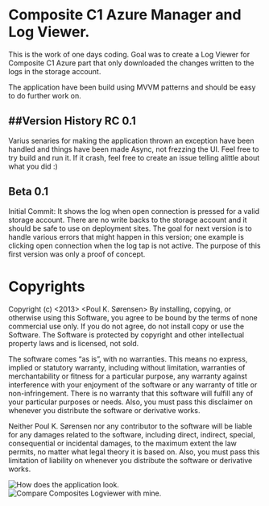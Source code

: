 Composite C1 Azure Manager and Log Viewer.
==============

This is the work of one days coding. Goal was to create a Log Viewer for Composite C1 Azure part that only downloaded the changes written to the logs in the storage account.  

The application have been build using MVVM patterns and should be easy to do further work on.

##Version History
RC 0.1
---
Varius senaries for making the application thrown an exception have been handled and things have been made Async, not frezzing the UI.
Feel free to try build and run it. If it crash, feel free to create an issue telling alittle about what you did :)

Beta 0.1
---
Initial Commit: It shows the log when open connection is pressed for a valid storage account. There are no write backs to the storage account and it should be safe to use on deployment sites.
The goal for next version is to handle various errors that might happen in this version; one example is clicking open connection when the log tap is not active.
The purpose of this first version was only a proof of concept.

Copyrights
==========
Copyright (c) \<2013> \<Poul K. Sørensen>
By installing, copying, or otherwise using this Software, you agree to be bound by the terms of none commercial use only. If you do not agree, do not install copy or use the Software. The Software is protected by copyright and other intellectual property laws and is licensed, not sold.

The software comes “as is”, with no warranties. This means no express, implied or statutory warranty, including without limitation, warranties of merchantability or fitness for a particular purpose, any warranty against interference with your enjoyment of the software or any warranty of title or non-infringement. There is no warranty that this software will fulfill any of your particular purposes or needs. Also, you must pass this disclaimer on whenever you distribute the software or derivative works.

Neither Poul K. Sørensen nor any contributor to the software will be liable for any damages related to the software, including direct, indirect, special, consequential or incidental damages, to the maximum extent the law permits, no matter what legal theory it is based on. Also, you must pass this limitation of liability on whenever you distribute the software or derivative works.




![How does the application look.](https://raw.github.com/s093294/C1AzureManager/master/c1logviewer_gui.png "The Gui")
![Compare Composites Logviewer with mine.](https://raw.github.com/s093294/C1AzureManager/master/c1logviewer.png "Network Usages")


